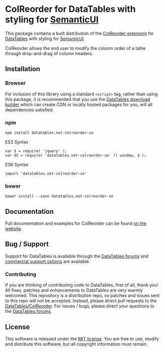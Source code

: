 # ColReorder for DataTables with styling for [SemanticUI](https://semantic-ui.com/)

This package contains a built distribution of the [ColReorder extension](https://datatables.net/extensions/colreorder) for [DataTables](https://datatables.net/) with styling for [SemanticUI](https://semantic-ui.com/).

ColReorder allows the end user to modify the column order of a table through drop-and-drag of column headers.


## Installation

### Browser

For inclusion of this library using a standard `<script>` tag, rather than using this package, it is recommended that you use the [DataTables download builder](//datatables.net/download) which can create CDN or locally hosted packages for you, will all dependencies satisfied.

### npm

```
npm install datatables.net-colreorder-se
```

ES3 Syntax
```
var $ = require( 'jquery' );
var dt = require( 'datatables.net-colreorder-se' )( window, $ );
```

ES6 Syntax
```
import 'datatables.net-colreorder-se'
```

### bower

```
bower install --save datatables.net-colreorder-se
```



## Documentation

Full documentation and examples for ColReorder can be found [on the website](https://datatables.net/extensions/colreorder).


## Bug / Support

Support for DataTables is available through the [DataTables forums](//datatables.net/forums) and [commercial support options](//datatables.net/support) are available.


### Contributing

If you are thinking of contributing code to DataTables, first of all, thank you! All fixes, patches and enhancements to DataTables are very warmly welcomed. This repository is a distribution repo, so patches and issues sent to this repo will not be accepted. Instead, please direct pull requests to the [DataTables/ColReorder](http://github.com/DataTables/ColReorder). For issues / bugs, please direct your questions to the [DataTables forums](//datatables.net/forums).


## License

This software is released under the [MIT license](//datatables.net/license). You are free to use, modify and distribute this software, but all copyright information must remain.

